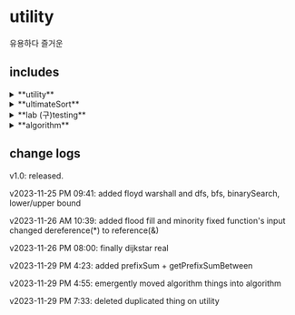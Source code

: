 # utility
유용하다
즐거운

## includes

<details>
<summary>**utility**</summary>

  + printVector
  + isSorted
  + generateRandomVector
</details>

<details>
<summary>**ultimateSort**</summary>

+ countSort
+ bogoSort
+ selectionSort
+ heapify
+ heapSort
+ insertionSort
+ bubbleSort
+ beadSort
</details>
<details>
<summary>**lab (구)testing**</summary>

+ FFT
+ mul
</details>

<details>
<summary>**algorithm**</summary>

+ dfs
+ bfs
+ binarySearch
+ floydWarshall
+ lowerBound
+ upperBound
+ djikstra
+ floodFill4Way
+ floodFill8Way
+ prefixSum
+ getPrefixSumBetween
</details>

## change logs
v1.0: released.

v2023-11-25 PM 09:41: added floyd warshall and dfs, bfs, binarySearch, lower/upper bound

v2023-11-26 AM 10:39: added flood fill and minority fixed function's input changed dereference(*) to reference(&)

v2023-11-26 PM 08:00: finally dijkstar real

v2023-11-29 PM 4:23: added prefixSum + getPrefixSumBetween

v2023-11-29 PM 4:55: emergently moved algorithm things into algorithm

v2023-11-29 PM 7:33: deleted duplicated thing on utility
